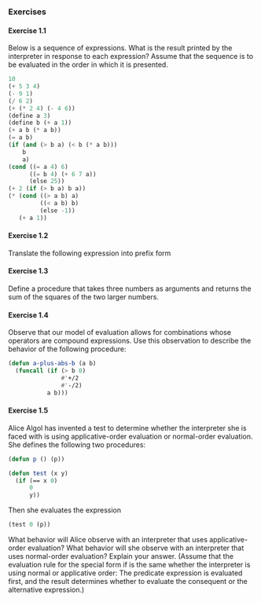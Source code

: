 ### Exercises

#### Exercise 1.1

Below is a sequence of expressions. What is the result printed by the interpreter in response to each expression? Assume that the sequence is to be evaluated in the order in which it is presented.

```lisp
10
(+ 5 3 4)
(- 9 1)
(/ 6 2)
(+ (* 2 4) (- 4 6))
(define a 3)
(define b (+ a 1))
(+ a b (* a b))
(= a b)
(if (and (> b a) (< b (* a b)))
    b
    a)
(cond ((= a 4) 6)
      ((= b 4) (+ 6 7 a))
      (else 25))
(+ 2 (if (> b a) b a))
(* (cond ((> a b) a)
         ((< a b) b)
         (else -1))
   (+ a 1))
```

#### Exercise 1.2

Translate the following expression into prefix form 

#### Exercise 1.3

Define a procedure that takes three numbers as arguments and returns the sum of the squares of the two larger numbers. 

#### Exercise 1.4

Observe that our model of evaluation allows for combinations whose operators are compound expressions. Use this observation to describe the behavior of the following procedure: 

```lisp
(defun a-plus-abs-b (a b)
  (funcall (if (> b 0)
               #'+/2
               #'-/2)
           a b)))
```

#### Exercise 1.5

Alice Algol has invented a test to determine whether the interpreter she is faced with is using applicative-order evaluation or normal-order evaluation. She defines the following two procedures:

```lisp
(defun p () (p))
```

```lisp
(defun test (x y)
  (if (== x 0)
      0
      y))
```

Then she evaluates the expression

```lisp
(test 0 (p))
```

What behavior will Alice observe with an interpreter that uses applicative-order evaluation? What behavior will she observe with an interpreter that uses normal-order evaluation? Explain your answer. (Assume that the evaluation rule for the special form if is the same whether the interpreter is using normal or applicative order: The predicate expression is evaluated first, and the result determines whether to evaluate the consequent or the alternative expression.) 


